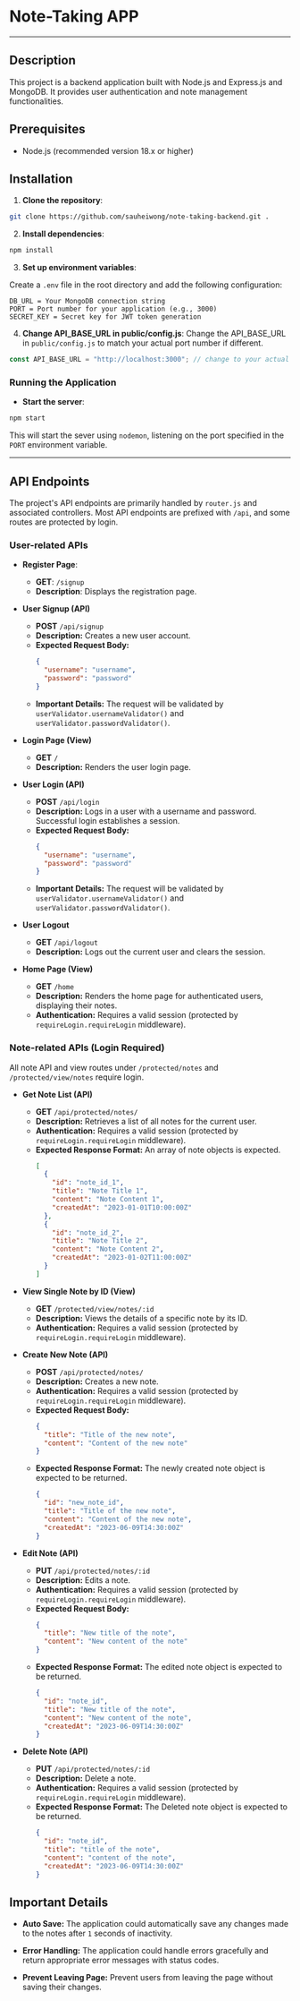 # Note-Taking APP

---

## Description

This project is a backend application built with Node.js and Express.js and MongoDB. It provides user authentication and note management functionalities.

## Prerequisites

- Node.js (recommended version 18.x or higher)

## Installation

1. **Clone the repository**:

```bash
git clone https://github.com/sauheiwong/note-taking-backend.git .
```

2. **Install dependencies**:

```bash
npm install
```

3. **Set up environment variables**:

Create a `.env` file in the root directory and add the following configuration:

```
DB_URL = Your MongoDB connection string
PORT = Port number for your application (e.g., 3000)
SECRET_KEY = Secret key for JWT token generation
```

4. **Change API_BASE_URL in public/config.js**:
   Change the API_BASE_URL in `public/config.js` to match your actual port number if different.

```javascript
const API_BASE_URL = "http://localhost:3000"; // change to your actual port number if different.
```

### Running the Application

- **Start the server**:

```bash
npm start
```

This will start the sever using `nodemon`, listening on the port specified in the `PORT` environment variable.

---

## API Endpoints

The project's API endpoints are primarily handled by `router.js` and associated controllers. Most API endpoints are prefixed with `/api`, and some routes are protected by login.

### User-related APIs

- **Register Page**:

  - **GET**: `/signup`
  - **Description**: Displays the registration page.

- **User Signup (API)**

  - **POST** `/api/signup`
  - **Description:** Creates a new user account.
  - **Expected Request Body:**
    ```json
    {
      "username": "username",
      "password": "password"
    }
    ```
  - **Important Details:** The request will be validated by `userValidator.usernameValidator()` and `userValidator.passwordValidator()`.

- **Login Page (View)**

  - **GET** `/`
  - **Description:** Renders the user login page.

- **User Login (API)**

  - **POST** `/api/login`
  - **Description:** Logs in a user with a username and password. Successful login establishes a session.
  - **Expected Request Body:**
    ```json
    {
      "username": "username",
      "password": "password"
    }
    ```
  - **Important Details:** The request will be validated by `userValidator.usernameValidator()` and `userValidator.passwordValidator()`.

- **User Logout**

  - **GET** `/api/logout`
  - **Description:** Logs out the current user and clears the session.

- **Home Page (View)**

  - **GET** `/home`
  - **Description:** Renders the home page for authenticated users, displaying their notes.
  - **Authentication:** Requires a valid session (protected by `requireLogin.requireLogin` middleware).

### Note-related APIs (Login Required)

All note API and view routes under `/protected/notes` and `/protected/view/notes` require login.

- **Get Note List (API)**

  - **GET** `/api/protected/notes/`
  - **Description:** Retrieves a list of all notes for the current user.
  - **Authentication:** Requires a valid session (protected by `requireLogin.requireLogin` middleware).
  - **Expected Response Format:** An array of note objects is expected.
    ```json
    [
      {
        "id": "note_id_1",
        "title": "Note Title 1",
        "content": "Note Content 1",
        "createdAt": "2023-01-01T10:00:00Z"
      },
      {
        "id": "note_id_2",
        "title": "Note Title 2",
        "content": "Note Content 2",
        "createdAt": "2023-01-02T11:00:00Z"
      }
    ]
    ```

- **View Single Note by ID (View)**

  - **GET** `/protected/view/notes/:id`
  - **Description:** Views the details of a specific note by its ID.
  - **Authentication:** Requires a valid session (protected by `requireLogin.requireLogin` middleware).

- **Create New Note (API)**

  - **POST** `/api/protected/notes/`
  - **Description:** Creates a new note.
  - **Authentication:** Requires a valid session (protected by `requireLogin.requireLogin` middleware).
  - **Expected Request Body:**
    ```json
    {
      "title": "Title of the new note",
      "content": "Content of the new note"
    }
    ```
  - **Expected Response Format:** The newly created note object is expected to be returned.
    ```json
    {
      "id": "new_note_id",
      "title": "Title of the new note",
      "content": "Content of the new note",
      "createdAt": "2023-06-09T14:30:00Z"
    }
    ```

- **Edit Note (API)**

  - **PUT** `/api/protected/notes/:id`
  - **Description:** Edits a note.
  - **Authentication:** Requires a valid session (protected by `requireLogin.requireLogin` middleware).
  - **Expected Request Body:**
    ```json
    {
      "title": "New title of the note",
      "content": "New content of the note"
    }
    ```
  - **Expected Response Format:** The edited note object is expected to be returned.
    ```json
    {
      "id": "note_id",
      "title": "New title of the note",
      "content": "New content of the note",
      "createdAt": "2023-06-09T14:30:00Z"
    }
    ```

- **Delete Note (API)**

  - **PUT** `/api/protected/notes/:id`
  - **Description:** Delete a note.
  - **Authentication:** Requires a valid session (protected by `requireLogin.requireLogin` middleware).
  - **Expected Response Format:** The Deleted note object is expected to be returned.
    ```json
    {
      "id": "note_id",
      "title": "title of the note",
      "content": "content of the note",
      "createdAt": "2023-06-09T14:30:00Z"
    }
    ```

## Important Details

- **Auto Save:** The application could automatically save any changes made to the notes after `1` seconds of inactivity.

- **Error Handling:** The application could handle errors gracefully and return appropriate error messages with status codes.

- **Prevent Leaving Page:** Prevent users from leaving the page without saving their changes.
